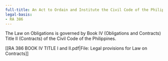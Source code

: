 ```yaml
---
full-title: An Act to Ordain and Institute the Civil Code of the Philippines
legal-basis:
- RA 386
---
```


The Law on Obligations is governed by Book IV (Obligations and Contracts) Title II (Contracts) of the Civil Code of the Philippines.

[[RA 386 BOOK IV TITLE I and II.pdf|File: Legal provisions for Law on Contracts]]

